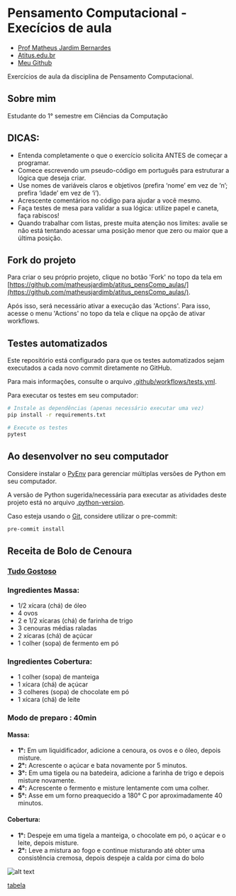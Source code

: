 # Pensamento Computacional - Execícios de aula

- [Prof Matheus Jardim Bernardes](https://matheusjardimb.com/)
- [Atitus.edu.br](https://atitus.edu.br/)
- [Meu Github](https://github.com/GiseleMacedoHijazin/)

Exercícios de aula da disciplina de Pensamento Computacional.

## Sobre mim

Estudante do 1° semestre em Ciências da Computação



## DICAS:

- Entenda completamente o que o exercício solicita ANTES de começar a programar.
- Comece escrevendo um pseudo-código em português para estruturar a lógica que deseja criar.
- Use nomes de variáveis claros e objetivos (prefira ‘nome’ em vez de ‘n’; prefira ‘idade’ em vez de ‘i’).
- Acrescente comentários no código para ajudar a você mesmo.
- Faça testes de mesa para validar a sua lógica: utilize papel e caneta, faça rabiscos!
- Quando trabalhar com listas, preste muita atenção nos limites: avalie se não está tentando acessar uma posição menor
  que zero ou maior que a última posição.

## Fork do projeto

Para criar o seu próprio projeto, clique no botão 'Fork' no topo da tela
em [https://github.com/matheusjardimb/atitus_pensComp_aulas/](https://github.com/matheusjardimb/atitus_pensComp_aulas/).

Após isso, será necessário ativar a execução das 'Actions'. Para isso, acesse o menu 'Actions' no topo da tela e clique
na opção de ativar workflows.

## Testes automatizados

Este repositório está configurado para que os testes automatizados sejam executados a cada novo commit diretamente no
GitHub.

Para mais informações, consulte o arquivo [.github/workflows/tests.yml](.github/workflows/tests.yml).

Para executar os testes em seu computador:

```bash
# Instale as dependências (apenas necessário executar uma vez)
pip install -r requirements.txt

# Execute os testes
pytest
```

## Ao desenvolver no seu computador

Considere instalar o [PyEnv](https://github.com/pyenv/pyenv) para gerenciar múltiplas versões de Python em seu
computador.

A versão de Python sugerida/necessária para executar as atividades deste projeto está no
arquivo [.python-version](.python-version).

Caso esteja usando o [Git](https://git-scm.com/), considere utilizar o pre-commit:

```bash
pre-commit install
```
## Receita de Bolo de Cenoura
### [Tudo Gostoso](https://www.tudogostoso.com.br/receita/23-bolo-de-cenoura.html/)

### Ingredientes Massa:
- 1/2 xícara (chá) de óleo
- 4 ovos
- 2 e 1/2 xícaras (chá) de farinha de trigo
- 3 cenouras médias raladas
- 2 xícaras (chá) de açúcar
- 1 colher (sopa) de fermento em pó

### Ingredientes Cobertura:
- 1 colher (sopa) de manteiga
- 1 xícara (chá) de açúcar
- 3 colheres (sopa) de chocolate em pó
- 1 xícara (chá) de leite

### Modo de preparo : 40min
 
 #### Massa: 
 - **1°:** Em um liquidificador, adicione a cenoura, os ovos e o óleo, depois misture.
 - **2°:** Acrescente o açúcar e bata novamente por 5 minutos.
 - **3°:** Em uma tigela ou na batedeira, adicione a farinha de trigo e depois misture novamente.
- **4°:** Acrescente o fermento e misture lentamente com uma colher.
- **5°:** Asse em um forno preaquecido a 180° C por aproximadamente 40 minutos.

#### Cobertura: 
- **1°:** Despeje em uma tigela a manteiga, o chocolate em pó, o açúcar e o leite, depois misture.
-  **2°:** Leve a mistura ao fogo e continue misturando até obter uma consistência cremosa, depois despeje a calda por cima do bolo

![alt text](image.png)

[tabela](https://github.com/GiseleMacedoHijazin/atitus_pensComp_aulas/blob/3247498e03f70bc7fe74229df579c662eb271359/00_git/notas.md)
